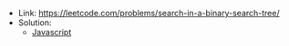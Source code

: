 - Link: https://leetcode.com/problems/search-in-a-binary-search-tree/
- Solution:
  - [Javascript](index.js)